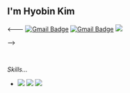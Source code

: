 ## I'm Hyobin Kim

<--- 
[![Gmail Badge](https://img.shields.io/badge/Gmail-d14836?style=flat-square&logo=Gmail&logoColor=white&link=mailto:hyobin2631@gmail.com)](mailto:hyobin2631@gmail.com)
[![Gmail Badge](https://img.shields.io/badge/Mail-000000?style=flat-square&logo=Gmail&logoColor=white&link=mailto:hyobin8354@hs.ac.kr)](mailto:hyobin8354@hs.ac.kr)
<a href="https://blog.naver.com/gyqsl5959" target="_blank"><img src="https://img.shields.io/badge/Velog-20c997?style=flat-square&logo=Vimeo&logoColor=white"/></a>

-->

</br>

_Skills..._
</br>
- <img src="https://img.shields.io/badge/Python-3766AB?style=flat-square&logo=Python&logoColor=white"/></a> <img src="https://img.shields.io/badge/C-A8B9CC?style=flat-square&logo=C&logoColor=white"/></a> <img src="https://img.shields.io/badge/C++-00599C?style=flat-square&logo=C++&logoColor=white"/></a> 

